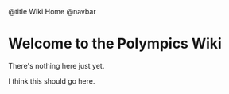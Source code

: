 @title Wiki Home
@navbar

# Welcome to the Polympics Wiki

There's nothing here just yet.

I think this should go here.
